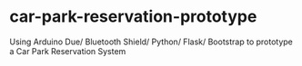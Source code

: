 # car-park-reservation-prototype
Using Arduino Due/ Bluetooth Shield/ Python/ Flask/ Bootstrap to prototype a Car Park Reservation System
